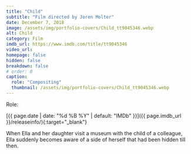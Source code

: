 ```yaml
---
title: "Child"
subtitle: "Film directed by Joren Molter"
date: December 7, 2018
image: /assets/img/portfolio-covers/Child_tt9045346.webp
alt: Child
category: Film
imdb_url: https://www.imdb.com/title/tt9045346
video_url: 
homepage: false
hidden: false
breakdown: false
# order: 0
caption:
  role: "Compositing"
  thumbnail: /assets/img/portfolio-covers/Child_tt9045346.webp
---
```

Role: <span style="color:white">{{ page.caption.role | default: "N/A" }}</span>

[{{ page.date | date: "%d %B %Y" | default: "IMDb" }}]({{ page.imdb_url }}/releaseinfo/){:target="_blank"}

When Ella and her daughter visit a museum with the child of a colleague, Ella suddenly becomes aware of a side of herself that had been hidden till then.

